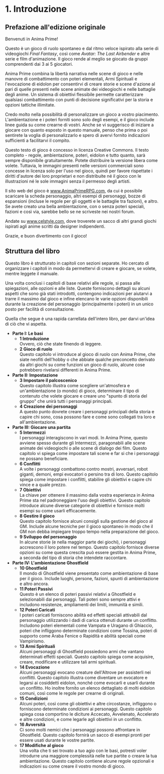 # 1. Introduzione

## Prefazione all'edizione originale

Benvenuti in Anima Prime!

Questo è un gioco di ruolo spontaneo e dal ritmo veloce ispirato alla serie di videogiochi *Final Fantasy*, così come *Avatar: The Last Airbender* e altre serie e film d'animazione. Il gioco rende al meglio se giocato da gruppi comprendenti dai 3 ai 5 giocatori.

Anima Prime combina la libertà narrativa nelle scene di gioco e nelle manovre di combattimento con poteri elementali, Armi Spirituali e l'evocazione di eidolon per consentirvi di creare storie e scene d'azione al pari di quelle presenti nelle scene animate dei videogiochi e nelle battaglie degli anime. Un sistema di obiettivi flessibile permette caratterizzare qualsiasi combattimento con punti di decisione significativi per la storia e opzioni tattiche illimitate.


Credo molto nella possibilità di personalizzare un gioco a vostro piacimento. L'ambientazione e i poteri forniti sono solo degli esempi, e il gioco include linee guida su come crearne di vostri. Anche se vi suggerisco di iniziare a giocare con quanto esposto in questo manuale, penso che prima o poi sentirete la voglia di personalizzarlo e spero di avervi fornito indicazioni sufficienti a facilitarvi il compito.

Questo testo di gioco è concesso in licenza Creative Commons. Il testo completo - regole, ambientazione, poteri, eidolon e tutto quanto, sarà sempre disponibile gratuitamente. Potete distribuire la versione libera come volete. Tuttavia, le immagini presenti nelle versioni commerciali sono concesse in licenza solo per l'uso nel gioco, quindi per favore rispettate i diritti d'autore dei loro proprietari e non distribuite né il gioco con le illustrazioni né le sole immagini senza il permesso degli artisti.

Il sito web del gioco è www.AnimaPrimeRPG.com, da cui è possibile scaricare la scheda personaggio, altri esempi di personaggi, bozze di espansioni (incluse le regole per gli oggetti e le battaglie tra fazioni), e altro. Se avete creato una bella ambientazione, con o senza poteri speciali, fazioni e così via, sarebbe bello se ne scriveste nei nostri forum.

Andate su www.celstyle.com, dove troverete un sacco di altri grandi giochi ispirati agli anime scritti da designer indipendenti.

Grazie, e buon divertimento con il gioco!

## Struttura del libro

Questo libro è strutturato in capitoli con sezioni separate. Ho cercato di organizzare i capitoli in modo da permettervi di creare e giocare, se volete, mentre leggete il manuale.

Una volta conclusi i capitoli di base relativi alle regole, si passa alle spiegazioni, alle opzioni e alle liste. Queste forniscono dettagli su alcuni aspetti che sono già stati introdotti, contengono indicazioni per aiutarvi a trarre il massimo dal gioco e infine elencano le varie opzioni disponibili durante la creazione del personaggio (principalmente i poteri) in un unico posto per facilità di consultazione.

Quella che segue è una rapida carrellata dell'intero libro, per darvi un'idea di ciò che vi aspetta.

<div class="struttura" markdown="1">

- **Parte I: Le basi**
  - **1 Introduzione**  
    Ovvero, ciò che state finendo di leggere.
  - **2 Gioco di ruolo**  
    Questo capitolo vi introduce al gioco di ruolo con Anima Prime, che siate neofiti dell'hobby o che abbiate qualche preconcetto derivato da altri giochi su come funzioni un gioco di ruolo, alcune cose potrebbero rivelarsi differenti in Anima Prime.
- **Parte II: Impostazione**
  - **3 Impostare il palcoscenico**  
    Questo capitolo illustra come scegliere un'atmosfera e un'ambientazione (o mondo) di gioco, determinare il tipo di contenuto che volete giocare e creare uno "spunto di storia del gruppo" che unirà tutti i personaggi principali.
  - **4 Creazione dei personaggi**  
    A questo punto dovrete creare i personaggi principali della storia e capire chi sono, cosa possono fare e come sono collegati tra loro e all'ambientazione.
- **Parte III: Giocare una partita**
  - **5 Intermezzi**  
    I personaggi interagiscono in vari modi. In Anima Prime, questo avviene spesso durante gli Intermezzi, paragonabili alle scene animate dei videogiochi o alle scene di dialogo dei film. Questo capitolo vi spiega come impostare tali scene e far si che i personaggi ne possano beneficiare.
  - **6 Conflitti**  
    A volte i personaggi combattono contro mostri, avversari, robot giganti, demoni, empi evocatori o persino tra di loro. Questo capitolo spiega come impostare i conflitti, stabilire gli obiettivi e capire chi vince e a quale prezzo.
  - **7 Obiettivi**  
    La chiave per ottenere il massimo dalla vostra esperienza in Anima Prime sta nel padroneggiare l'uso degli obiettivi. Questo capitolo introduce alcune diverse categorie di obiettivi e fornisce molti esempi su come usarli efficacemente.
  - **8 Gestire il gioco**  
    Questo capitolo fornisce alcuni consigli sulla gestione del gioco al GM. Include alcune tecniche per il gioco spontaneo in modo che il GM non debba impiegare troppo tempo nella preparazione del gioco.
  - **9 Sviluppo del personaggio**  
    In alcune storie (e nella maggior parte dei giochi), i personaggi accrescono il loro potere nel tempo. Questo capitolo fornisce diverse opzioni su come questa crescita può essere gestita in Anima Prime, a seconda del tipo di storia che intendete raccontare.
- **Parte IV: L'ambientazione Ghostfield**
  - **10 Ghostfield**  
    Il mondo di Ghostfield viene presentato come ambientazione di base per il gioco. Include luoghi, persone, fazioni, spunti di ambientazione e altro ancora.
  - **11 Poteri Passivi**  
    Questo è un elenco di poteri passivi relativi a Ghostfield e selezionabili dai personaggi. Tali poteri sono sempre attivi e includono resistenze, ampliamenti dei limiti, immunità e simili.
  - **12 Poteri Caricati**  
    I poteri caricati forniscono abilità ed effetti speciali attivabili dal personaggio utilizzando i dadi di carica ottenuti durante un conflitto. Includono poteri elementali come Vampata e Uragano di Ghiaccio, poteri che infliggono determinate condizioni come Tossina, poteri di supporto come Araba Fenice o Rapidità e abilità speciali come Vampirismo.
  - **13 Armi Spirituali**  
    Alcuni personaggi di Ghostfield possiedono armi che vantano determinati effetti speciali. 
    Questo capitolo spiega come acquisire, creare, modificare e utilizzare tali armi spirituali.
  - **14 Evocazione**  
    Alcuni personaggi evocano creature dell'Altrove per assisterli nei conflitti. Questo capitolo illustra come diventare un evocatore e legarsi ai cosiddetti eidolon, nonché come evocarli e usarli durante un conflitto. Ho inoltre fornito un elenco dettagliato di molti eidolon comuni, così come le regole per crearne di originali.
  - **15 Condizioni**  
    Alcuni poteri, così come gli obiettivi e altre circostanze, infliggono o forniscono determinate condizioni ai personaggi. Questo capitolo spiega cosa comportino le diciture Accecato, Avvelenato, Accelerato e altre condizioni, e come legarle agli obiettivi in un conflitto.
  - **16 Avversità**  
    Ci sono molti nemici che i personaggi possono affrontare in Ghostfield. Questo capitolo fornirà un sacco di esempi pronti per essere usati durante le vostre partite.
  - **17 Modifiche al gioco**  
    Una volta che ti sei trovato a tuo agio con le basi, potresti voler introdurre una maggiore complessità nelle tue partite o creare la tua ambientazione. Questo capitolo contiene alcune regole opzionali e indicazioni su come creare il vostro mondo di gioco.

</div>